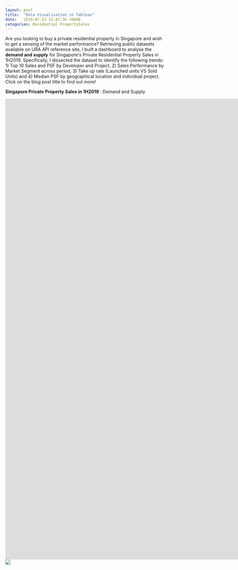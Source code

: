 ```yaml
---
layout: post
title:  "Data Visualisation in Tableau"
date:   2019-07-23 12:47:36 +0800
categories: Residential PropertySales
---
```

Are you looking to buy a private residential property in Singapore and wish to get a sensing of the market performance? Retrieving public datasets available on URA API reference site, I built a dashboard to analyse the **demand and supply** for Singapore's Private Residential Property Sales in 1H2019. Specifically, I dissected the dataset to identify the following trends: 1) Top 10 Sales and PSF by Developer and Project, 2) Sales Performance by Market Segment across period, 3) Take up rate (Launched units VS Sold Units) and 4) Median PSF by geographical location and individual project. Click on the blog post title to find out more!

**Singapore Private Property Sales in 1H2019** : Demand and Supply <br>


<iframe seamless frameborder="0" src="https://public.tableau.com/profile/jamie.lu2833#!/vizhome/SGPrivateResidentialPropertySales1H2019DemandSupply/SingaporePrivateResidentialPropertySales1H2019DemandvsSupply?:embed=yes&:display_count=yes&:showVizHome=no" width = '1650' height = '1450' scrolling='yes' ></iframe>    

<br>
<div class='tableauPlaceholder' id='viz1563869986521' style='position: relative'><noscript><a href='#'><img alt=' ' src='https:&#47;&#47;public.tableau.com&#47;static&#47;images&#47;SG&#47;SGPrivateResidentialPropertySales1H2019DemandSupply&#47;SingaporePrivateResidentialPropertySales1H2019DemandvsSupply&#47;1_rss.png' style='border: none' /></a></noscript><object class='tableauViz'  style='display:none;'><param name='host_url' value='https%3A%2F%2Fpublic.tableau.com%2F' /> <param name='embed_code_version' value='3' /> <param name='site_root' value='' /><param name='name' value='SGPrivateResidentialPropertySales1H2019DemandSupply&#47;SingaporePrivateResidentialPropertySales1H2019DemandvsSupply' /><param name='tabs' value='no' /><param name='toolbar' value='yes' /><param name='static_image' value='https:&#47;&#47;public.tableau.com&#47;static&#47;images&#47;SG&#47;SGPrivateResidentialPropertySales1H2019DemandSupply&#47;SingaporePrivateResidentialPropertySales1H2019DemandvsSupply&#47;1.png' /> <param name='animate_transition' value='yes' /><param name='display_static_image' value='yes' /><param name='display_spinner' value='yes' /><param name='display_overlay' value='yes' /><param name='display_count' value='yes' /><param name='useGuest' value='true' /></object></div>                <script type='text/javascript'>                    var divElement = document.getElementById('viz1563869986521');                    var vizElement = divElement.getElementsByTagName('object')[0];                    vizElement.style.width='1400px';vizElement.style.height='1427px';                    var scriptElement = document.createElement('script');                    scriptElement.src = 'https://public.tableau.com/javascripts/api/viz_v1.js';                    vizElement.parentNode.insertBefore(scriptElement, vizElement);                </script>


[songlink]: https://en.wikipedia.org/wiki/Hope_(The_Chainsmokers_song)
[urllib]: https://docs.python.org/3/library/urllib.request.html
[BS]: https://www.crummy.com/software/BeautifulSoup/bs4/doc/


